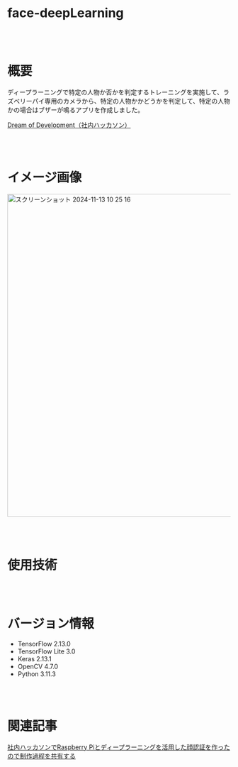 
# face-deepLearning




<br><br>

# 概要

ディープラーニングで特定の人物か否かを判定するトレーニングを実施して、ラズベリーパイ専用のカメラから、特定の人物かかどうかを判定して、特定の人物かの場合はブザーが鳴るアプリを作成しました。

[Dream of Development（社内ハッカソン）](https://www.arsaga.jp/news/dream-of-development-report-20230801/)

<br><br>

# イメージ画像

<img width="728" alt="スクリーンショット 2024-11-13 10 25 16" src="https://github.com/user-attachments/assets/5956a3d7-de18-4116-8f93-dd40c5812c18">


<br><br>

# 使用技術



<br><br>

# バージョン情報

- TensorFlow	2.13.0
- TensorFlow Lite	3.0
- Keras	2.13.1
- OpenCV	4.7.0
- Python	3.11.3


<br><br>

# 関連記事

[社内ハッカソンでRaspberry Piとディープラーニングを活用した顔認証を作ったので制作過程を共有する](https://zenn.dev/arsaga/articles/7a82079640542e)

<br>
